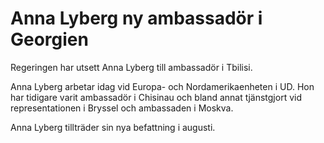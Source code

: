# Anna Lyberg ny ambassadör i Georgien

Regeringen har utsett Anna Lyberg till ambassadör i Tbilisi.

Anna Lyberg arbetar idag vid Europa- och Nordamerikaenheten i UD. Hon har tidigare varit ambassadör i Chisinau och bland annat tjänstgjort vid representationen i Bryssel och ambassaden i Moskva.

Anna Lyberg tillträder sin nya befattning i augusti.
